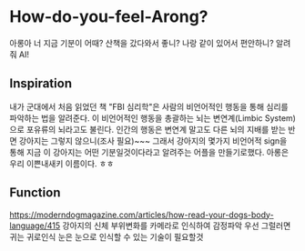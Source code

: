 # How-do-you-feel-Arong?

아롱아 너 지금 기분이 어때? 
산책을 갔다와서 좋니? 나랑 같이 있어서 편안하니? 알려줘 AI!


## Inspiration
내가 군대에서 처음 읽었던 책 "FBI 심리학"은 사람의 비언어적인 행동을 통해 심리를 파악하는 법을 알려준다.
이 비언어적인 행동을 총괄하는 뇌는 변연계(Limbic System)으로 포유류의 뇌라고도 불린다.
인간의 행동은 변연계 말고도 다른 뇌의 지배를 받는 반면 강아지는 그렇지 않으니(조사 필요)~~~
그래서 강아지의 몇가지 비언어적 sign을 통해 지금 이 강아지는 어떤 기분일것이다라고 알려주는 어플을 만들기로했다.
아롱은 우리 이쁜내새키 이름이다. ㅎㅎ

## Function
https://moderndogmagazine.com/articles/how-read-your-dogs-body-language/415
강아지의 신체 부위변화를 카메라로 인식하여 감정파악
우선 그럴러면 귀는 귀로인식 눈은 눈으로 인식할 수 있는 기술이 필요할것

